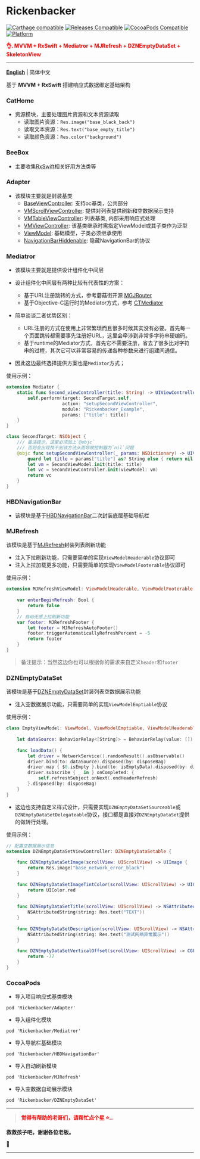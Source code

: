 # Rickenbacker

[![Carthage compatible](https://img.shields.io/badge/Carthage-compatible-brightgreen.svg?style=flat&colorA=28a745&&colorB=4E4E4E)](https://github.com/yangKJ/Rickenbacker)
[![Releases Compatible](https://img.shields.io/github/release/yangKJ/Rickenbacker.svg?style=flat&label=Releases&colorA=28a745&&colorB=4E4E4E)](https://github.com/yangKJ/Rickenbacker/releases)
[![CocoaPods Compatible](https://img.shields.io/cocoapods/v/Rickenbacker.svg?style=flat&label=CocoaPods&colorA=28a745&&colorB=4E4E4E)](https://cocoapods.org/pods/Rickenbacker)
[![Platform](https://img.shields.io/badge/Platforms-iOS%20%7C%20macOS%20%7C%20watchOS-4E4E4E.svg?colorA=28a745)](#installation)

<font color=red>**👌. MVVM + RxSwift + Mediatror + MJRefresh + DZNEmptyDataSet + SkeletonView**</font>

-------

[**English**](README.md) | 简体中文

基于 **MVVM + RxSwift** 搭建响应式数据绑定基础架构

### CatHome
- 资源模块，主要处理图片资源和文本资源读取
  - 读取图片资源：`Res.image("base_black_back")`
  - 读取文本资源：`Res.text("base_empty_title")`
  - 读取颜色资源：`Res.color("background")`

### BeeBox
- 主要收集[RxSwift](https://github.com/ReactiveX/RxSwift)相关好用方法类等

### Adapter
- 该模块主要就是封装基类
  - [BaseViewController](https://github.com/yangKJ/Rickenbacker/blob/master/Sources/Adapter/BaseViewController.swift): 支持oc基类，公共部分
  - [VMScrollViewController](https://github.com/yangKJ/Rickenbacker/blob/master/Sources/Adapter/VMScrollViewController.swift): 提供对列表提供刷新和空数据展示支持
  - [VMTableViewController](https://github.com/yangKJ/Rickenbacker/blob/master/Sources/Adapter/VMTableViewController.swift): 列表基类, 内部采用响应式处理
  - [VMViewController](https://github.com/yangKJ/Rickenbacker/blob/master/Sources/Adapter/VMViewController.swift): 该基类继承时需指定ViewModel或其子类作为泛型
  - [ViewModel](https://github.com/yangKJ/Rickenbacker/blob/master/Sources/Adapter/ViewModel.swift): 基础模型，子类必须继承使用
  - [NavigationBarHiddenable](https://github.com/yangKJ/Rickenbacker/blob/master/Sources/Adapter/NavigationBarHiddenable.swift): 隐藏NavigationBar的协议

### Mediatror

- 该模块主要就是提供设计组件化中间层

- 设计组件化中间层有两种比较有代表性的方案：
  - 基于URL注册跳转的方式，参考蘑菇街开源 [MGJRouter](https://github.com/lyujunwei/MGJRouter)
  - 基于Objective-C运行时的Mediator方式，参考 [CTMediator](https://github.com/casatwy/CTMediator)

- 简单谈谈二者优势区别：
  - URL注册的方式在使用上非常繁琐而且很多时候其实没有必要。首先每一个页面跳转都需要事先注册好URL，这里会牵涉到非常多字符串硬编码。
  - 基于runtime的Mediator方式，首先它不需要注册，省去了很多比对字符串的过程，其次它可以非常容易的传递各种参数来进行组建间通信。

- 因此这边最终选择提供方案也是`Mediator`方式；

使用示例：

```swift
extension Mediator {
    static func Second_viewController(title: String) -> UIViewController? {
        self.perform(target: SecondTarget.self,
                     action: "setupSecondViewController",
                     module: "Rickenbacker_Example",
                     params: ["title": title])
    }
}

class SecondTarget: NSObject {
    /// 备注提示，这里必须加上`@objc`
    /// 否则会出现找不到该方法从而导致控制器为`nil`问题
    @objc func setupSecondViewController(_ params: NSDictionary) -> UIViewController? {
        guard let title = params["title"] as? String else { return nil }
        let vm = SecondViewModel.init(title: title)
        let vc = SecondViewController.init(viewModel: vm)
        return vc
    }
}
```

### HBDNavigationBar
- 该模块是基于[HBDNavigationBar](https://github.com/listenzz/HBDNavigationBar)二次封装底层基础导航栏

### MJRefresh
该模块是基于[MJRefresh](https://github.com/CoderMJLee/MJRefresh)封装列表刷新功能

- 注入下拉刷新功能，只需要简单的实现`ViewModelHeaderable`协议即可
- 注入上拉加载更多功能，只需要简单的实现`ViewModelFooterable`协议即可

使用示例：

```swift
extension MJRefreshViewModel: ViewModelHeaderable, ViewModelFooterable {
    
    var enterBeginRefresh: Bool {
        return false
    }
    // 自动无感上拉刷新功能
    var footer: MJRefreshFooter {
        let footer = MJRefreshAutoFooter()
        footer.triggerAutomaticallyRefreshPercent = -5
        return footer
    }
}
```

> 备注提示：当然这边你也可以根据你的需求来自定义`header`和`footer`

### DZNEmptyDataSet
该模块是基于[DZNEmptyDataSet](https://github.com/dzenbot/DZNEmptyDataSet)封装列表空数据展示功能

- 注入空数据展示功能，只需要简单的实现`ViewModelEmptiable`协议

使用示例：

```swift
class EmptyViewModel: ViewModel, ViewModelEmptiable, ViewModelHeaderable {
    
    let dataSource: BehaviorRelay<[String]> = BehaviorRelay(value: [])
    
    func loadData() {
        let driver = NetworkService().randomResult().asObservable()
        driver.bind(to: dataSource).disposed(by: disposeBag)
        driver.map { $0.isEmpty }.bind(to: isEmptyData).disposed(by: disposeBag)
        driver.subscribe { _ in } onCompleted: {
            self.refreshSubject.onNext(.endHeaderRefresh)
        }.disposed(by: disposeBag)
    }
}
```

- 这边也支持自定义样式设计，只需要实现`DZNEmptyDataSetSourceable`或`DZNEmptyDataSetDelegateable`协议，接口都是直接对`DZNEmptyDataSet`提供的做转行处理。

使用示例：

```swift
// 配置空数据展示信息
extension DZNEmptyDataSetViewController: DZNEmptyDataSetable {
    
    func DZNEmptyDataSetImage(scrollView: UIScrollView) -> UIImage {
        return Res.image("base_network_error_black")
    }
    
    func DZNEmptyDataSetImageTintColor(scrollView: UIScrollView) -> UIColor? {
        return UIColor.red
    }
    
    func DZNEmptyDataSetTitle(scrollView: UIScrollView) -> NSAttributedString? {
        NSAttributedString(string: Res.text("TEXT"))
    }
    
    func DZNEmptyDataSetDescription(scrollView: UIScrollView) -> NSAttributedString? {
        NSAttributedString(string: Res.text("测试网络异常展示"))
    }
    
    func DZNEmptyDataSetVerticalOffset(scrollView: UIScrollView) -> CGFloat {
        return -77
    }
}
```

### CocoaPods
- 导入项目响应式基类模块

```
pod 'Rickenbacker/Adapter'
```

- 导入组件化模块

```
pod 'Rickenbacker/Mediatror'
```

- 导入导航栏基础模块

```
pod 'Rickenbacker/HBDNavigationBar'
```

- 导入自动刷新模块

```
pod 'Rickenbacker/MJRefresh'
```

- 导入空数据自动展示模块

```
pod 'Rickenbacker/DZNEmptyDataSet'
```

-----

> <font color=red>**觉得有帮助的老哥们，请帮忙点个星 ⭐..**</font>

**救救孩子吧，谢谢各位老板。**

🥺

-----
